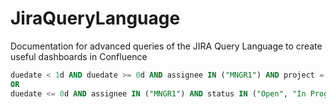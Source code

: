 # JiraQueryLanguage
Documentation for advanced queries of the JIRA Query Language to create useful dashboards in Confluence

```SQL
duedate < 1d AND duedate >= 0d AND assignee IN ("MNGR1") AND project = "Agency Services – Business Unit"
OR
duedate <= 0d AND assignee IN ("MNGR1") AND status IN ("Open", "In Progress", "Done")
```

